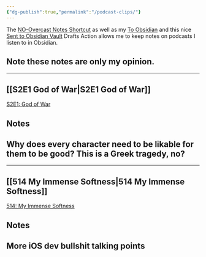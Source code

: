 ```yaml
---
{"dg-publish":true,"permalink":"/podcast-clips/"}
---
```



The [NO-Overcast Notes Shortcut](https://www.icloud.com/shortcuts/a3563ba967ed48fb9bc1572f7d569141) as well as my [To Obsidian](https://www.icloud.com/shortcuts/a3563ba967ed48fb9bc1572f7d569141) and this nice [Sent to Obsidian Vault](https://actions.getdrafts.com/a/1qm) Drafts Action allows me to keep notes on podcasts I listen to in Obsidian.

**Note these notes are only my opinion.**
---

---
## [[S2E1 God of War\|S2E1 God of War]]

[S2E1: God of War](https://overcast.fm/+uuqj5VhSE/25:06)

## Notes
Why does every character need to be likable for them to be good? This is a Greek tragedy, no?
---

---
## [[514 My Immense Softness\|514 My Immense Softness]]

[514: My Immense Softness](https://overcast.fm/+9mSlxBn58/13:01)

## Notes
More iOS dev bullshit talking points
---